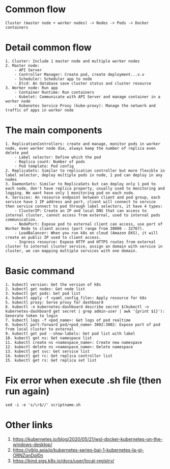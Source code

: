 # Common flow
    Cluster (master node + worker nodes) -> Nodes -> Pods -> Docker containers
    
# Detail common flow
    1. Cluster: Include 1 master node and multiple worker nodes
    2. Master node:
        - API Server
        - Controller Manager: Create pod, create deployment...v.v
        - Scheduler: Scheduler app to node
        - Etcd: An database save cluster status and cluster resource
    3. Worker node: Run app
        - Container Runtime: Run containers
        - Kubelet: Communicate with API Server and manage container in a worker node
        - Kubenetes Service Proxy (kube-proxy): Manage the network and traffic of apps in worker node

# The main components
    1. ReplicationControllers: create and manage, monitor pods in worker node, even worker node die, always keep the number of replica even delete pod
        - Label selector: Define which the pod
        - Replica count: Number of pods
        - Pod template: Pod config
    2. ReplicaSets: Similar to replication controller but more flexible in label selector, deploy multiple pods in node, 1 pod can deploy in any nodes
    3. DaemonSets: Similar to ReplicaSets but can deploy only 1 pod to each node, don't have replica property, usually used to monitoring and logging. We want have only 1 monitoring pod on each node.
    4. Services: An resource endpoint between client and pod group, each service have 1 IP address and port, client will connect to service then service connect to pod through label selectors, it have 4 types:
        - ClusterIP: Create an IP and local DNS that can access to internal cluster, cannot access from external, used to internal pods communication.
        - NodePort: Expose pod to external client can access, use port of Worker Node to client access (port range from 30000 - 32767).
        - LoadBalancer: When you run k8s on cloud (Amazon EKS), it will create an public IP used to client access.
        - Ingress resource: Expose HTTP and HTTPS routes from external cluster to internal cluster service, assign an domain with service in cluster, we can mapping multiple services with one domain.

# Basic command
    1. kubectl version: Get the version of k8s
    2. kubectl get nodes: Get node list
    3. kubectl get pods: Get pod list
    4. kubectl apply -f <yaml_config_file>: Apply resource for k8s
    5. kubectl proxy: Serve proxy for dashboard
    6. kubectl -n kubernetes-dashboard describe secret $(kubectl -n kubernetes-dashboard get secret | grep admin-user | awk '{print $1}'): Generate token to login
    7. kubectl logs -f <pod_name>: Get logs of pod realtime
    8. kubectl port-forward pod/<pod_name> 3002:3002: Expose port of pod from local cluster to external
    9. kubectl get pod --show-labels: Get pod list with label
    10. kubectl get ns: Get namespace list
    11. kubectl create ns <namespace_name>: Create new namespace
    12. kubectl delete ns <namespace_name>: Delete namespace
    13. kubectl get svc: Get service list
    14. kubectl get rc: Get replica controller list
    15. kubectl get rs: Get replica set list
    
# Fix error when execute .sh file (then run again)
    sed -i -e 's/\r$//' scriptname.sh
    
# Other links
1. https://kubernetes.io/blog/2020/05/21/wsl-docker-kubernetes-on-the-windows-desktop/
2. https://viblo.asia/p/kubernetes-series-bai-1-kubernetes-la-gi-ORNZqnDql0n
3. https://kind.sigs.k8s.io/docs/user/local-registry/